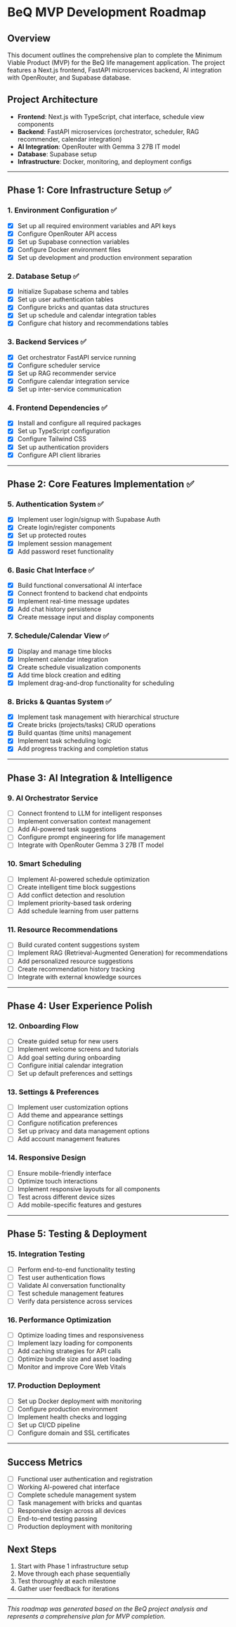 # BeQ MVP Development Roadmap

## Overview
This document outlines the comprehensive plan to complete the Minimum Viable Product (MVP) for the BeQ life management application. The project features a Next.js frontend, FastAPI microservices backend, AI integration with OpenRouter, and Supabase database.

## Project Architecture
- **Frontend**: Next.js with TypeScript, chat interface, schedule view components
- **Backend**: FastAPI microservices (orchestrator, scheduler, RAG recommender, calendar integration)
- **AI Integration**: OpenRouter with Gemma 3 27B IT model
- **Database**: Supabase setup
- **Infrastructure**: Docker, monitoring, and deployment configs

---

## Phase 1: Core Infrastructure Setup ✅

### 1. Environment Configuration ✅
- [x] Set up all required environment variables and API keys
- [x] Configure OpenRouter API access
- [x] Set up Supabase connection variables
- [x] Configure Docker environment files
- [x] Set up development and production environment separation

### 2. Database Setup ✅
- [x] Initialize Supabase schema and tables
- [x] Set up user authentication tables
- [x] Configure bricks and quantas data structures
- [x] Set up schedule and calendar integration tables
- [x] Configure chat history and recommendations tables

### 3. Backend Services ✅
- [x] Get orchestrator FastAPI service running
- [x] Configure scheduler service
- [x] Set up RAG recommender service
- [x] Configure calendar integration service
- [x] Set up inter-service communication

### 4. Frontend Dependencies ✅
- [x] Install and configure all required packages
- [x] Set up TypeScript configuration
- [x] Configure Tailwind CSS
- [x] Set up authentication providers
- [x] Configure API client libraries

---

## Phase 2: Core Features Implementation ✅

### 5. Authentication System ✅
- [x] Implement user login/signup with Supabase Auth
- [x] Create login/register components
- [x] Set up protected routes
- [x] Implement session management
- [x] Add password reset functionality

### 6. Basic Chat Interface ✅
- [x] Build functional conversational AI interface
- [x] Connect frontend to backend chat endpoints
- [x] Implement real-time message updates
- [x] Add chat history persistence
- [x] Create message input and display components

### 7. Schedule/Calendar View ✅
- [x] Display and manage time blocks
- [x] Implement calendar integration
- [x] Create schedule visualization components
- [x] Add time block creation and editing
- [x] Implement drag-and-drop functionality for scheduling

### 8. Bricks & Quantas System ✅
- [x] Implement task management with hierarchical structure
- [x] Create bricks (projects/tasks) CRUD operations
- [x] Build quantas (time units) management
- [x] Implement task scheduling logic
- [x] Add progress tracking and completion status

---

## Phase 3: AI Integration & Intelligence

### 9. AI Orchestrator Service
- [ ] Connect frontend to LLM for intelligent responses
- [ ] Implement conversation context management
- [ ] Add AI-powered task suggestions
- [ ] Configure prompt engineering for life management
- [ ] Integrate with OpenRouter Gemma 3 27B IT model

### 10. Smart Scheduling
- [ ] Implement AI-powered schedule optimization
- [ ] Create intelligent time block suggestions
- [ ] Add conflict detection and resolution
- [ ] Implement priority-based task ordering
- [ ] Add schedule learning from user patterns

### 11. Resource Recommendations
- [ ] Build curated content suggestions system
- [ ] Implement RAG (Retrieval-Augmented Generation) for recommendations
- [ ] Add personalized resource suggestions
- [ ] Create recommendation history tracking
- [ ] Integrate with external knowledge sources

---

## Phase 4: User Experience Polish

### 12. Onboarding Flow
- [ ] Create guided setup for new users
- [ ] Implement welcome screens and tutorials
- [ ] Add goal setting during onboarding
- [ ] Configure initial calendar integration
- [ ] Set up default preferences and settings

### 13. Settings & Preferences
- [ ] Implement user customization options
- [ ] Add theme and appearance settings
- [ ] Configure notification preferences
- [ ] Set up privacy and data management options
- [ ] Add account management features

### 14. Responsive Design
- [ ] Ensure mobile-friendly interface
- [ ] Optimize touch interactions
- [ ] Implement responsive layouts for all components
- [ ] Test across different device sizes
- [ ] Add mobile-specific features and gestures

---

## Phase 5: Testing & Deployment

### 15. Integration Testing
- [ ] Perform end-to-end functionality testing
- [ ] Test user authentication flows
- [ ] Validate AI conversation functionality
- [ ] Test schedule management features
- [ ] Verify data persistence across services

### 16. Performance Optimization
- [ ] Optimize loading times and responsiveness
- [ ] Implement lazy loading for components
- [ ] Add caching strategies for API calls
- [ ] Optimize bundle size and asset loading
- [ ] Monitor and improve Core Web Vitals

### 17. Production Deployment
- [ ] Set up Docker deployment with monitoring
- [ ] Configure production environment
- [ ] Implement health checks and logging
- [ ] Set up CI/CD pipeline
- [ ] Configure domain and SSL certificates

---

## Success Metrics
- [ ] Functional user authentication and registration
- [ ] Working AI-powered chat interface
- [ ] Complete schedule management system
- [ ] Task management with bricks and quantas
- [ ] Responsive design across all devices
- [ ] End-to-end testing passing
- [ ] Production deployment with monitoring

## Next Steps
1. Start with Phase 1 infrastructure setup
2. Move through each phase sequentially
3. Test thoroughly at each milestone
4. Gather user feedback for iterations

---

*This roadmap was generated based on the BeQ project analysis and represents a comprehensive plan for MVP completion.*
